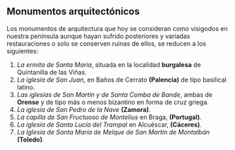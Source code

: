 ## Monumentos arquitectónicos
Los monumentos de arquitectura que hoy se consideran como visigodos en nuestra península aunque hayan sufrido posteriores y variadas restauraciones o solo se conserven ruinas de ellos, se reducen a los siguientes:

1. *La ermita de Santa María*, situada en la localidad **burgalesa** de Quintanilla de las Viñas.
2. *La iglesia de San Juan*, en Baños de Cerrato **(Palencia)** de tipo basilical latino.
3. *Las iglesias de San Martín y de Santa Comba de Bande*, ambas de **Orense** y de tipo más o menos bizantino en forma de cruz griega.
4. *La iglesia de San Pedro de la Nave* **(Zamora)**.
5. *La capilla de San Fructuoso de Montelius* en Braga, **(Portugal)**.
6. *La iglesia de Santa Lucía del Trampal* en Alcuéscar, **(Cáceres)**.
7. *La Iglesia de Santa María de Melque de San Martín de Montalbán* **(Toledo)**.
